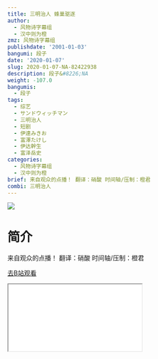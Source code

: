 ```yaml
---
title: 三明治人 蜂巢驱逐
author:
  - 风物诗字幕组
  - 汉中则为橙
zmz: 风物诗字幕组
publishdate: '2001-01-03'
bangumi: 段子
date: '2020-01-07'
slug: 2020-01-07-NA-82422938
description: 段子&#8226;NA
weight: -107.0
bangumis:
  - 段子
tags:
  - 综艺
  - サンドウィッチマン
  - 三明治人
  - 短剧
  - 伊達みきお
  - 富澤たけし
  - 伊达幹生
  - 富泽岳史
categories:
  - 风物诗字幕组
  - 汉中则为橙
brief: 来自观众的点播！ 翻译：硝酸 时间轴/压制：橙君
combi: 三明治人
---
```

![](https://raw.githubusercontent.com/tcgriffith/owaraisite/master/static/tmpimg/192ff2d47fb194527f729c89022180217be17a2c.jpg.480.jpg)
# 简介  
来自观众的点播！
翻译：硝酸 时间轴/压制：橙君  

[去B站观看](https://www.bilibili.com/video/av82422938/)
<div class ="resp-container"><iframe class="testiframe" src="//player.bilibili.com/player.html?aid=82422938"", scrolling="no", allowfullscreen="true" > </iframe></div> 
